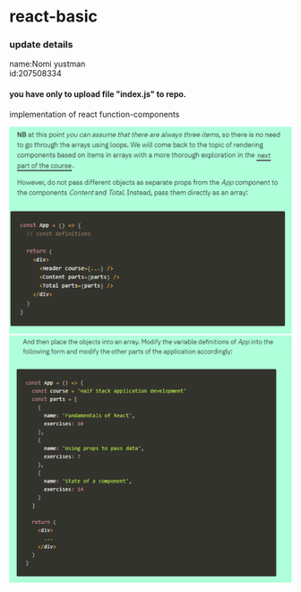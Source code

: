 # react-basic

### update details

name:Nomi yustman  
id:207508334

#### you have only to upload file "index.js" to repo.
  
  
implementation of react function-components

![Image](https://github.com/hayashan-fullstack/exe-2-react-basic-and-components/blob/master/img1.png)
![Image](https://github.com/hayashan-fullstack/exe-2-react-basic-and-components/blob/master/img2.png)
